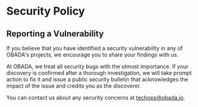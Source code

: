 # Security Policy

## Reporting a Vulnerability

If you believe that you have identified a security vulnerability in any of OBADA's projects, we encourage you to share your findings with us.

At OBADA, we treat all security bugs with the utmost importance. If your discovery is confirmed after a thorough investigation, we will take prompt action to fix it and issue a public security bulletin that acknowledges the impact of the issue and credits you as the discoverer.

You can contact us about any security concerns at techops@obada.io.
